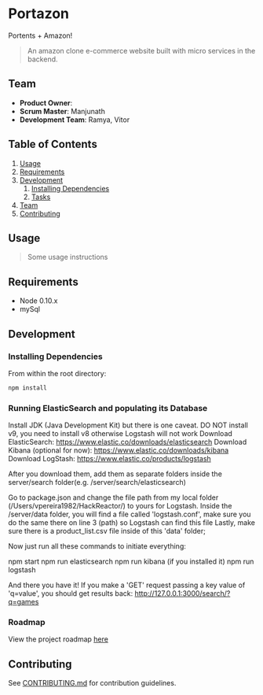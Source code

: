# Portazon
Portents + Amazon!

> An amazon clone e-commerce website built with micro services in the backend.

## Team

  - __Product Owner__:
  - __Scrum Master__: Manjunath
  - __Development Team__: Ramya, Vitor

## Table of Contents

1. [Usage](#Usage)
1. [Requirements](#requirements)
1. [Development](#development)
    1. [Installing Dependencies](#installing-dependencies)
    1. [Tasks](#tasks)
1. [Team](#team)
1. [Contributing](#contributing)

## Usage

> Some usage instructions

## Requirements

- Node 0.10.x
- mySql

## Development

### Installing Dependencies

From within the root directory:

```sh
npm install
```

### Running ElasticSearch and populating its Database

Install JDK (Java Development Kit) but there is one caveat. DO NOT install v9, you need to install v8 otherwise Logstash will not work
Download ElasticSearch: https://www.elastic.co/downloads/elasticsearch
Download Kibana (optional for now): https://www.elastic.co/downloads/kibana
Download LogStash: https://www.elastic.co/products/logstash

After you download them, add them as separate folders inside the server/search folder(e.g. /server/search/elasticsearch)

Go to package.json and change the file path from my local folder (/Users/vpereira1982/HackReactor/) to yours for Logstash.
Inside the /server/data folder, you will find a file called 'logstash.conf', make sure you do the same there on line 3 (path) so Logstash can find this file
Lastly, make sure there is a product_list.csv file inside of this 'data' folder;

Now just run all these commands to initiate everything:

npm start
npm run elasticsearch
npm run kibana (if you installed it)
npm run logstash

And there you have it! If you make a 'GET' request passing a key value of 'q=value', you should get results back: http://127.0.0.1:3000/search/?q=games

### Roadmap

View the project roadmap [here](LINK_TO_PROJECT_ISSUES)


## Contributing

See [CONTRIBUTING.md](_CONTRIBUTING.md) for contribution guidelines.

